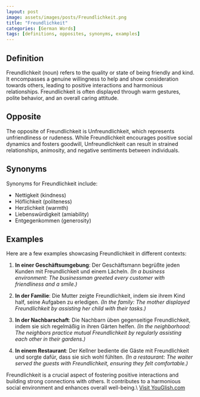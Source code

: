 ```yaml
---
layout: post
image: assets/images/posts/Freundlichkeit.png
title: "Freundlichkeit"
categories: [German Words]
tags: [definitions, opposites, synonyms, examples]
---
```


## Definition

Freundlichkeit (noun) refers to the quality or state of being friendly and kind. It encompasses a genuine willingness to help and show consideration towards others, leading to positive interactions and harmonious relationships. Freundlichkeit is often displayed through warm gestures, polite behavior, and an overall caring attitude.

## Opposite

The opposite of Freundlichkeit is Unfreundlichkeit, which represents unfriendliness or rudeness. While Freundlichkeit encourages positive social dynamics and fosters goodwill, Unfreundlichkeit can result in strained relationships, animosity, and negative sentiments between individuals.

## Synonyms

Synonyms for Freundlichkeit include:

- Nettigkeit (kindness)
- Höflichkeit (politeness)
- Herzlichkeit (warmth)
- Liebenswürdigkeit (amiability)
- Entgegenkommen (generosity)

## Examples

Here are a few examples showcasing Freundlichkeit in different contexts:

1. **In einer Geschäftsumgebung**: Der Geschäftsmann begrüßte jeden Kunden mit Freundlichkeit und einem Lächeln.
_(_In a business environment: The businessman greeted every customer with friendliness and a smile._)_

2. **In der Familie**: Die Mutter zeigte Freundlichkeit, indem sie ihrem Kind half, seine Aufgaben zu erledigen.
_(_In the family: The mother displayed Freundlichkeit by assisting her child with their tasks._)_

3. **In der Nachbarschaft**: Die Nachbarn üben gegenseitige Freundlichkeit, indem sie sich regelmäßig in ihren Gärten helfen.
_(_In the neighborhood: The neighbors practice mutual Freundlichkeit by regularly assisting each other in their gardens._)_

4. **In einem Restaurant**: Der Kellner bediente die Gäste mit Freundlichkeit und sorgte dafür, dass sie sich wohl fühlten.
_(_In a restaurant: The waiter served the guests with Freundlichkeit, ensuring they felt comfortable._)_

Freundlichkeit is a crucial aspect of fostering positive interactions and building strong connections with others. It contributes to a harmonious social environment and enhances overall well-being.\ <a id="yg-widget-0" class="youglish-widget" data-query="Freundlichkeit" data-lang="german" data-components="8412" data-auto-start="0" data-bkg-color="theme_light" data-title="How%20to%20pronounce%20Freundlichkeit%20in%20German"  rel="nofollow" href="https://youglish.com">Visit YouGlish.com</a><script async src="https://youglish.com/public/emb/widget.js" charset="utf-8"></script>